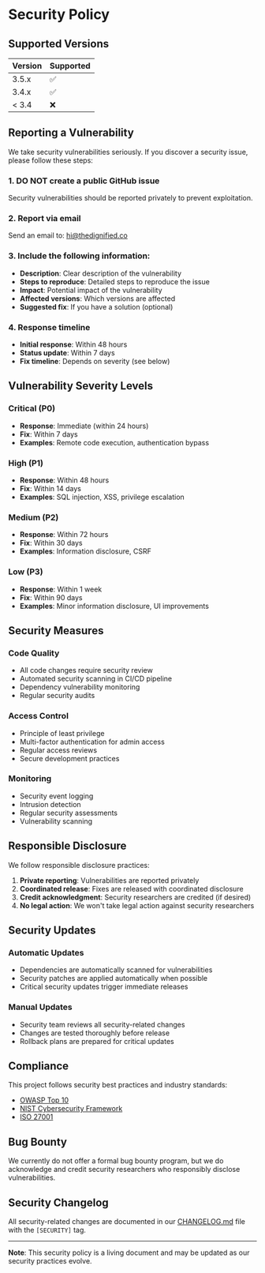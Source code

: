 # Security Policy

## Supported Versions

| Version | Supported          |
| ------- | ------------------ |
| 3.5.x   | :white_check_mark: |
| 3.4.x   | :white_check_mark: |
| < 3.4   | :x:                |

## Reporting a Vulnerability

We take security vulnerabilities seriously. If you discover a security issue, please follow these steps:

### 1. **DO NOT** create a public GitHub issue
Security vulnerabilities should be reported privately to prevent exploitation.

### 2. Report via email
Send an email to: [hi@thedignified.co](mailto:hi@thedignified.co)

### 3. Include the following information:
- **Description**: Clear description of the vulnerability
- **Steps to reproduce**: Detailed steps to reproduce the issue
- **Impact**: Potential impact of the vulnerability
- **Affected versions**: Which versions are affected
- **Suggested fix**: If you have a solution (optional)

### 4. Response timeline
- **Initial response**: Within 48 hours
- **Status update**: Within 7 days
- **Fix timeline**: Depends on severity (see below)

## Vulnerability Severity Levels

### Critical (P0)
- **Response**: Immediate (within 24 hours)
- **Fix**: Within 7 days
- **Examples**: Remote code execution, authentication bypass

### High (P1)
- **Response**: Within 48 hours
- **Fix**: Within 14 days
- **Examples**: SQL injection, XSS, privilege escalation

### Medium (P2)
- **Response**: Within 72 hours
- **Fix**: Within 30 days
- **Examples**: Information disclosure, CSRF

### Low (P3)
- **Response**: Within 1 week
- **Fix**: Within 90 days
- **Examples**: Minor information disclosure, UI improvements

## Security Measures

### Code Quality
- All code changes require security review
- Automated security scanning in CI/CD pipeline
- Dependency vulnerability monitoring
- Regular security audits

### Access Control
- Principle of least privilege
- Multi-factor authentication for admin access
- Regular access reviews
- Secure development practices

### Monitoring
- Security event logging
- Intrusion detection
- Regular security assessments
- Vulnerability scanning

## Responsible Disclosure

We follow responsible disclosure practices:

1. **Private reporting**: Vulnerabilities are reported privately
2. **Coordinated release**: Fixes are released with coordinated disclosure
3. **Credit acknowledgment**: Security researchers are credited (if desired)
4. **No legal action**: We won't take legal action against security researchers

## Security Updates

### Automatic Updates
- Dependencies are automatically scanned for vulnerabilities
- Security patches are applied automatically when possible
- Critical security updates trigger immediate releases

### Manual Updates
- Security team reviews all security-related changes
- Changes are tested thoroughly before release
- Rollback plans are prepared for critical updates

## Compliance

This project follows security best practices and industry standards:

- [OWASP Top 10](https://owasp.org/www-project-top-ten/)
- [NIST Cybersecurity Framework](https://www.nist.gov/cyberframework)
- [ISO 27001](https://www.iso.org/isoiec-27001-information-security.html)

## Bug Bounty

We currently do not offer a formal bug bounty program, but we do acknowledge and credit security researchers who responsibly disclose vulnerabilities.

## Security Changelog

All security-related changes are documented in our [CHANGELOG.md](CHANGELOG.md) file with the `[SECURITY]` tag.

---

**Note**: This security policy is a living document and may be updated as our security practices evolve.
